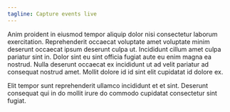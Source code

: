 ```yaml
---
tagline: Capture events live
---
```


Anim proident in eiusmod tempor aliquip dolor nisi consectetur laborum exercitation. Reprehenderit occaecat voluptate amet voluptate minim deserunt occaecat ipsum deserunt culpa ut. Incididunt cillum amet culpa pariatur sint in. Dolor sint eu sint officia fugiat aute eu enim magna ea nostrud. Nulla deserunt occaecat ex incididunt ut ad velit pariatur ad consequat nostrud amet. Mollit dolore id id sint elit cupidatat id dolore ex.


Elit tempor sunt reprehenderit ullamco incididunt et et sint. Deserunt consequat qui in do mollit irure do commodo cupidatat consectetur sint fugiat.
